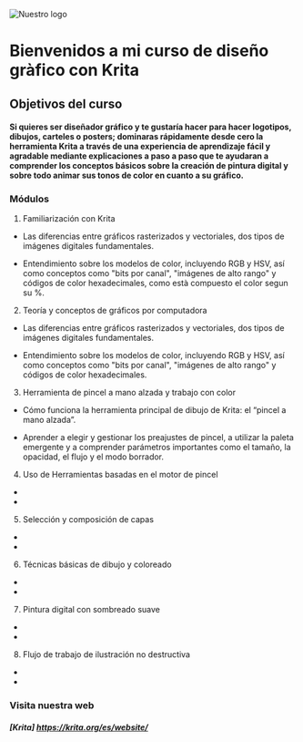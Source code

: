 ![Nuestro logo](https://encrypted-tbn0.gstatic.com/images?q=tbn:ANd9GcSgFyGj14WgL6NUhw_JbrJ9UmPisncUS5U4IQ6d3zAOwcx_hZiXVMCCqmI8_hANHXZWkyk&usqp=CAU "Logo Krita")
# Bienvenidos a mi curso de diseño gràfico con Krita

## Objetivos del curso
####  Si quieres ser diseñador gráfico y te gustaría hacer para hacer logotipos, dibujos, carteles o posters; dominaras rápidamente desde cero la herramienta Krita a través de una experiencia de aprendizaje fácil y agradable mediante explicaciones a paso a paso que te ayudaran a comprender los conceptos básicos sobre la creación de pintura digital y sobre todo animar sus tonos de color en cuanto a su gráfico.

### Módulos
1. Familiarización con Krita
- Las diferencias entre gráficos rasterizados y vectoriales, dos tipos de imágenes digitales fundamentales.

- Entendimiento sobre los modelos de color, incluyendo RGB y HSV, así como conceptos como "bits por canal", "imágenes de alto rango" y códigos de color hexadecimales, como està compuesto el color segun su %.

2. Teoría y conceptos de gráficos por computadora
- Las diferencias entre gráficos rasterizados y vectoriales, dos tipos de imágenes digitales fundamentales.

- Entendimiento sobre los modelos de color, incluyendo RGB y HSV, así como conceptos como "bits por canal", "imágenes de alto rango" y códigos de color hexadecimales.

3. Herramienta de pincel a mano alzada y trabajo con color
- Cómo funciona la herramienta principal de dibujo de Krita: el “pincel a mano alzada”.

- Aprender a elegir y gestionar los preajustes de pincel, a utilizar la paleta emergente y a comprender parámetros importantes como el tamaño, la opacidad, el flujo y el modo borrador.

4. Uso de Herramientas basadas en el motor de pincel

- 

- 

5. Selección y composición de capas

- 

- 

6. Técnicas básicas de dibujo y coloreado

- 

- 

7. Pintura digital con sombreado suave

- 

- 

8. Flujo de trabajo de ilustración no destructiva

- 

- 

### Visita nuestra web
##### [Krita] https://krita.org/es/website/

